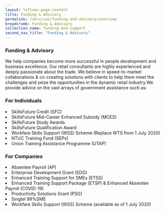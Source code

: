 ```yaml
---
layout: leftnav-page-content
title: Funding & Advisory
permalink: /services/funding-and-advisory/overview
breadcrumb: Funding & Advisory
collection_name: funding-and-support
second_nav_title: "Funding & Advisory"
---
```


<h3>Funding & Advisory</h3>

<p>We help companies become more successful in people development and business excellence. Our retail consultants are highly experienced and deeply passionate about the trade. We believe in speed-to-market collaborations & co-creating solutions with clients to help them meet the challenges and seize the opportunities in the dynamic retail industry.​
We provide advice on the vast arrays of government assistance such as:</p>

<h3>For Individuals</h3>
<li>SkillsFuture Credit (SFC)</li>
<li>SkillsFuture Mid-Career Enhanced Subsidy (MCES)</li>
<li>SkillsFuture Study Awards</li>
<li>SkillsFuture Qualification Award</li>
<li>Workfare Skills Support (WSS) Scheme (Replace WTS from 1 July 2020)</li>
<li>NTUC Training Fund (SEPs)</li>
<li>Union Training Assistance Programme (UTAP)</li>

<h3>For Companies</h3>
<li>Absentee Payroll (AP)</li>
<li>Enterprise Development Grant (EDG)</li>
<li>Enhanced Training Support for SMEs (ETSS)</li>
<li>Enhanced Training Support Package (ETSP) & Enhanced Absentee Payroll (COVID-19)</li>
<li>Productivity Solutions Grant (PSG)</li>
<li>Singtel 99%SME</li>
<li>Workfare Skills Support (WSS) Scheme (available as of 1 July 2020)</li>
